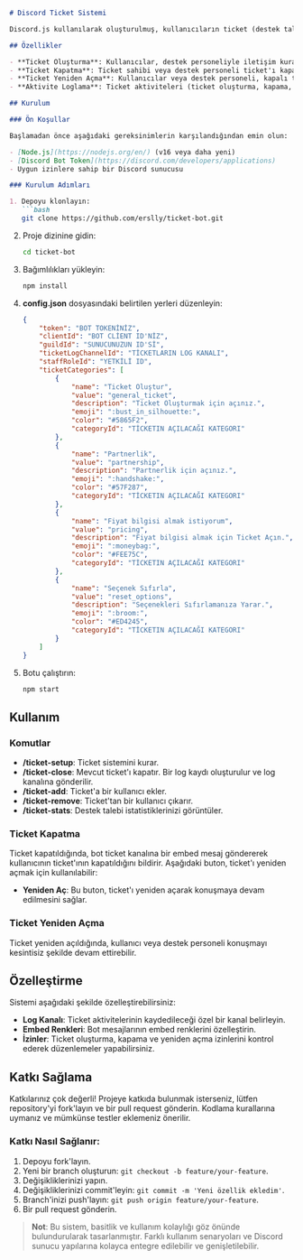 

```markdown
# Discord Ticket Sistemi

Discord.js kullanılarak oluşturulmuş, kullanıcıların ticket (destek talebi) oluşturmasını, destek personeliyle iletişim kurmasını ve ticket yaşam döngüsünü (açma, kapama, yeniden açma) yönetmesini sağlayan güçlü bir sistem. Ayrıca, ticket aktiviteleri ve kapanış detayları log kanalına aktarılır.

## Özellikler

- **Ticket Oluşturma**: Kullanıcılar, destek personeliyle iletişim kurabilecekleri bir ticket oluşturabilir.
- **Ticket Kapatma**: Ticket sahibi veya destek personeli ticket'ı kapatarak sorunun çözüldüğünü belirtebilir.
- **Ticket Yeniden Açma**: Kullanıcılar veya destek personeli, kapalı ticket'ı yeniden açabilir.
- **Aktivite Loglama**: Ticket aktiviteleri (ticket oluşturma, kapama, güncellemeler) loglanır ve kaydedilir.

## Kurulum

### Ön Koşullar

Başlamadan önce aşağıdaki gereksinimlerin karşılandığından emin olun:

- [Node.js](https://nodejs.org/en/) (v16 veya daha yeni)
- [Discord Bot Token](https://discord.com/developers/applications)
- Uygun izinlere sahip bir Discord sunucusu

### Kurulum Adımları

1. Depoyu klonlayın:
   ```bash
   git clone https://github.com/erslly/ticket-bot.git
   ```

2. Proje dizinine gidin:
   ```bash
   cd ticket-bot
   ```

3. Bağımlılıkları yükleyin:
   ```bash
   npm install
   ```

4. **config.json** dosyasındaki belirtilen yerleri düzenleyin:
   ```json
   {
       "token": "BOT TOKENİNİZ",
       "clientId": "BOT CLİENT ID'NİZ",
       "guildId": "SUNUCUNUZUN ID'Sİ",
       "ticketLogChannelId": "TİCKETLARIN LOG KANALI",
       "staffRoleId": "YETKİLİ ID",
       "ticketCategories": [
           {
               "name": "Ticket Oluştur",
               "value": "general_ticket",
               "description": "Ticket Oluşturmak için açınız.",
               "emoji": ":bust_in_silhouette:",
               "color": "#5865F2",
               "categoryId": "TİCKETIN AÇILACAĞI KATEGORI"
           },
           {
               "name": "Partnerlik",
               "value": "partnership",
               "description": "Partnerlik için açınız.",
               "emoji": ":handshake:",
               "color": "#57F287",
               "categoryId": "TİCKETIN AÇILACAĞI KATEGORI"
           },
           {
               "name": "Fiyat bilgisi almak istiyorum",
               "value": "pricing",
               "description": "Fiyat bilgisi almak için Ticket Açın.",
               "emoji": ":moneybag:",
               "color": "#FEE75C",
               "categoryId": "TİCKETIN AÇILACAĞI KATEGORI"
           },
           {
               "name": "Seçenek Sıfırla",
               "value": "reset_options",
               "description": "Seçenekleri Sıfırlamanıza Yarar.",
               "emoji": ":broom:",
               "color": "#ED4245",
               "categoryId": "TİCKETIN AÇILACAĞI KATEGORI"
           }
       ]
   }
   ```

5. Botu çalıştırın:
   ```bash
   npm start
   ```

## Kullanım

### Komutlar

- **/ticket-setup**: Ticket sistemini kurar.
- **/ticket-close**: Mevcut ticket'ı kapatır. Bir log kaydı oluşturulur ve log kanalına gönderilir.
- **/ticket-add**: Ticket'a bir kullanıcı ekler.
- **/ticket-remove**: Ticket'tan bir kullanıcı çıkarır.
- **/ticket-stats**: Destek talebi istatistiklerinizi görüntüler.

### Ticket Kapatma

Ticket kapatıldığında, bot ticket kanalına bir embed mesaj göndererek kullanıcının ticket'ının kapatıldığını bildirir. Aşağıdaki buton, ticket'ı yeniden açmak için kullanılabilir:

- **Yeniden Aç**: Bu buton, ticket'ı yeniden açarak konuşmaya devam edilmesini sağlar.

### Ticket Yeniden Açma

Ticket yeniden açıldığında, kullanıcı veya destek personeli konuşmayı kesintisiz şekilde devam ettirebilir.

## Özelleştirme

Sistemi aşağıdaki şekilde özelleştirebilirsiniz:

- **Log Kanalı**: Ticket aktivitelerinin kaydedileceği özel bir kanal belirleyin.
- **Embed Renkleri**: Bot mesajlarının embed renklerini özelleştirin.
- **İzinler**: Ticket oluşturma, kapama ve yeniden açma izinlerini kontrol ederek düzenlemeler yapabilirsiniz.

## Katkı Sağlama

Katkılarınız çok değerli! Projeye katkıda bulunmak isterseniz, lütfen repository'yi fork'layın ve bir pull request gönderin. Kodlama kurallarına uymanız ve mümkünse testler eklemeniz önerilir.

### Katkı Nasıl Sağlanır:

1. Depoyu fork'layın.
2. Yeni bir branch oluşturun: `git checkout -b feature/your-feature`.
3. Değişikliklerinizi yapın.
4. Değişikliklerinizi commit'leyin: `git commit -m 'Yeni özellik ekledim'`.
5. Branch'inizi push'layın: `git push origin feature/your-feature`.
6. Bir pull request gönderin.

> **Not**: Bu sistem, basitlik ve kullanım kolaylığı göz önünde bulundurularak tasarlanmıştır. Farklı kullanım senaryoları ve Discord sunucu yapılarına kolayca entegre edilebilir ve genişletilebilir.
